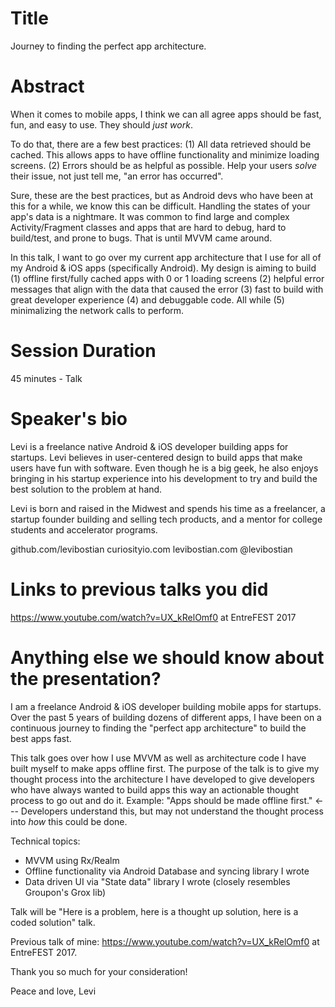 # Title

Journey to finding the perfect app architecture.

# Abstract

When it comes to mobile apps, I think we can all agree apps should be fast, fun, and easy to use. They should *just work*.

To do that, there are a few best practices: (1) All data retrieved should be cached. This allows apps to have offline functionality and minimize loading screens. (2) Errors should be as helpful as possible. Help your users *solve* their issue, not just tell me, "an error has occurred".

Sure, these are the best practices, but as Android devs who have been at this for a while, we know this can be difficult. Handling the states of your app's data is a nightmare. It was common to find large and complex Activity/Fragment classes and apps that are hard to debug, hard to build/test, and prone to bugs. That is until MVVM came around.

In this talk, I want to go over my current app architecture that I use for all of my Android & iOS apps (specifically Android). My design is aiming to build (1) offline first/fully cached apps with 0 or 1 loading screens (2) helpful error messages that align with the data that caused the error (3) fast to build with great developer experience (4) and debuggable code. All while (5) minimalizing the network calls to perform.

# Session Duration

45 minutes - Talk

# Speaker's bio

Levi is a freelance native Android & iOS developer building apps for startups. Levi believes in user-centered design to build apps that make users have fun with software. Even though he is a big geek, he also enjoys bringing in his startup experience into his development to try and build the best solution to the problem at hand.

Levi is born and raised in the Midwest and spends his time as a freelancer, a startup founder building and selling tech products, and a mentor for college students and accelerator programs.

github.com/levibostian
curiosityio.com
levibostian.com
@levibostian

# Links to previous talks you did

https://www.youtube.com/watch?v=UX_kRelOmf0 at EntreFEST 2017

# Anything else we should know about the presentation?

I am a freelance Android & iOS developer building mobile apps for startups. Over the past 5 years of building dozens of different apps, I have been on a continuous journey to finding the "perfect app architecture" to build the best apps fast.

This talk goes over how I use MVVM as well as architecture code I have built myself to make apps offline first. The purpose of the talk is to give my thought process into the architecture I have developed to give developers who have always wanted to build apps this way an actionable thought process to go out and do it. Example: "Apps should be made offline first." <--- Developers understand this, but may not understand the thought process into *how* this could be done.

Technical topics:
* MVVM using Rx/Realm
* Offline functionality via Android Database and syncing library I wrote
* Data driven UI via "State data" library I wrote (closely resembles Groupon's Grox lib)

Talk will be "Here is a problem, here is a thought up solution, here is a coded solution" talk.

Previous talk of mine: https://www.youtube.com/watch?v=UX_kRelOmf0 at EntreFEST 2017.

Thank you so much for your consideration!

Peace and love,
Levi
